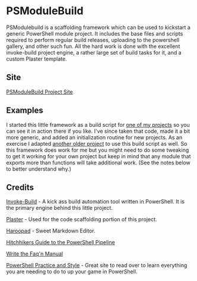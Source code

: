 # PSModuleBuild

PSModulebuild is a scaffolding framework which can be used to kickstart a generic PowerShell module project. It includes the base files and scripts required to perform regular build releases, uploading to the powershell gallery, and other such fun. All the hard work is done with the excellent invoke-build project engine, a rather large set of build tasks for it, and a custom Plaster template.

## Site
[PSModuleBuild Project Site](https://www.github.com/zloeber/PSModuleBuild)

## Examples
I started this little framework as a build script for [one of my projects](https://github.com/zloeber/FormatPowershellCode) so you can see it in action there if you like. I've since taken that code, made it a bit more generic, and added an initialization routine for new projects. As an exercise I adapted [another older project](https://github.com/zloeber/NLogModule) to use this build script as well. So this framework does work for me but you might need to do some tweaking to get it working for your own project but keep in mind that any module that exports more than functions will take additional work. (See the notes below to better understand why.)

## Credits
[Invoke-Build](https://github.com/nightroman/Invoke-Build) - A kick ass build automation tool written in PowerShell. It is the primary engine behind this little project.

[Plaster](https://github.com/PowerShell/Plaster) - Used for the code scaffolding portion of this project.

[Haroopad](http://pad.haroopress.com/) - Sweet Markdown Editor.

[Hitchhikers Guide to the PowerShell Pipeline](https://xainey.github.io/2017/powershell-module-pipeline/)

[Write the Faq'n Manual](https://get-powershellblog.blogspot.com/2017/03/write-faq-n-manual-part1.html)

[PowerShell Practice and Style](https://github.com/PoshCode/PowerShellPracticeAndStyle) - Great site to read over to learn everything you are needing to do to up your game in PowerShell.